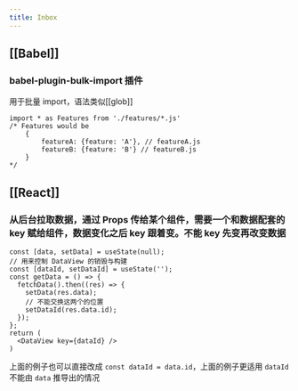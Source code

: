 ```yaml
---
title: Inbox
---
```


## [[Babel]]
### babel-plugin-bulk-import 插件
用于批量 import，语法类似[[glob]]
```
import * as Features from './features/*.js'
/* Features would be
    {
        featureA: {feature: 'A'}, // featureA.js
        featureB: {feature: 'B'} // featureB.js
    }
*/
```
## [[React]]
### 从后台拉取数据，通过 Props 传给某个组件，需要一个和数据配套的 key 赋给组件，数据变化之后 key 跟着变。不能 key 先变再改变数据
```
const [data, setData] = useState(null);
// 用来控制 DataView 的销毁与构建
const [dataId, setDataId] = useState('');
const getData = () => {
  fetchData().then((res) => {
    setData(res.data);
    // 不能交换这两个的位置
    setDataId(res.data.id);
  });
};
return (
  <DataView key={dataId} />
)
```
上面的例子也可以直接改成 `const dataId = data.id`，上面的例子更适用 `dataId` 不能由 `data` 推导出的情况